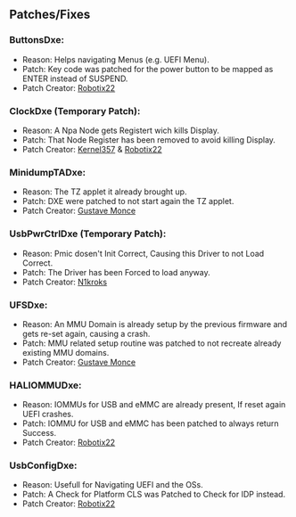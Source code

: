 ## Patches/Fixes

### ButtonsDxe:

- Reason: Helps navigating Menus (e.g. UEFI Menu).
- Patch: Key code was patched for the power button to be mapped as ENTER instead of SUSPEND.
- Patch Creator: [Robotix22](https://github.com/Robotix22)

### ClockDxe (Temporary Patch):

- Reason: A Npa Node gets Registert wich kills Display.
- Patch: That Node Register has been removed to avoid killing Display.
- Patch Creator: [Kernel357](https://github.com/Kernel357) & [Robotix22](https://github.com/Robotix22)

### MinidumpTADxe:

- Reason: The TZ applet it already brought up.
- Patch: DXE were patched to not start again the TZ applet.
- Patch Creator: [Gustave Monce](https://github.com/gus33000)

### UsbPwrCtrlDxe (Temporary Patch):

- Reason: Pmic dosen't Init Correct, Causing this Driver to not Load Correct.
- Patch: The Driver has been Forced to load anyway.
- Patch Creator: [N1kroks](https://github.com/N1kroks)

### UFSDxe:

- Reason: An MMU Domain is already setup by the previous firmware and gets re-set again, causing a crash.
- Patch: MMU related setup routine was patched to not recreate already existing MMU domains.
- Patch Creator: [Gustave Monce](https://github.com/gus33000)

### HALIOMMUDxe:

- Reason: IOMMUs for USB and eMMC are already present, If reset again UEFI crashes.
- Patch: IOMMU for USB and eMMC has been patched to always return Success.
- Patch Creator: [Robotix22](https://github.com/Robotix22)

### UsbConfigDxe:

- Reason: Usefull for Navigating UEFI and the OSs.
- Patch: A Check for Platform CLS was Patched to Check for IDP instead.
- Patch Creator: [Robotix22](https://github.com/Robotix22)

